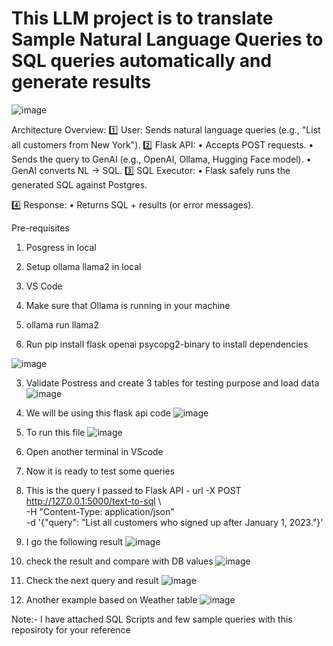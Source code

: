 # This LLM project is to translate Sample Natural Language Queries to SQL queries automatically and generate results

![image](https://github.com/user-attachments/assets/9001f224-3e14-4644-9b1c-c48043dcbb3f)

 Architecture Overview:
1️⃣ User: Sends natural language queries (e.g., "List all customers from New York").
2️⃣ Flask API:
	•	Accepts POST requests.
	•	Sends the query to GenAI (e.g., OpenAI, Ollama, Hugging Face model).
	•	GenAI converts NL → SQL.
3️⃣ SQL Executor:
	•	Flask safely runs the generated SQL against Postgres.

4️⃣ Response:
	•	Returns SQL + results (or error messages).

 Pre-requisites
 1. Posgress in local
 2. Setup ollama llama2 in local
 3. VS Code

1. Make sure that Ollama is running in your machine
2. ollama run llama2
3. Run pip install flask openai psycopg2-binary    to install dependencies


![image](https://github.com/user-attachments/assets/3640bef7-236c-441c-bd79-5ea7c4079054)

3. Validate Postress and create 3 tables for testing purpose and load data
![image](https://github.com/user-attachments/assets/7b2fdb00-3419-41e1-8887-3353c9263283)

4. We will be using this flask api code ![image](https://github.com/user-attachments/assets/d32932bc-d0cc-48e7-883c-37c23b530415)
5. To run this file ![image](https://github.com/user-attachments/assets/0560f194-eaba-4087-9d9d-08ee16044f70)

6. Open another terminal in VScode
7. Now it is ready to test some queries
8. This is the query I passed to Flask API -  url -X POST http://127.0.0.1:5000/text-to-sql \                                                                                 
     -H "Content-Type: application/json" \
     -d '{"query": "List all customers who signed up after January 1, 2023."}'

9. I go the following result ![image](https://github.com/user-attachments/assets/90f74c3e-4c4d-4bc5-bbff-0520c5922907)
10. check the result and compare with DB values  ![image](https://github.com/user-attachments/assets/33ca26fc-12a4-4a6f-9190-8f262d374be6)
11. Check the next query and result ![image](https://github.com/user-attachments/assets/837a65db-2670-4f83-b824-3d8337282858)
12. Another example based on Weather table ![image](https://github.com/user-attachments/assets/65bdeeca-3a21-4e37-8bfd-807506de13b7)


Note:- I have attached SQL Scripts and few sample queries with this reposiroty for your reference




